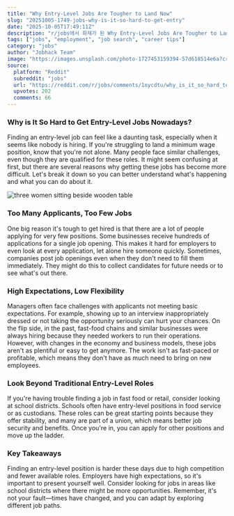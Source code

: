 ```yaml
---
title: "Why Entry-Level Jobs Are Tougher to Land Now"
slug: "20251005-1749-jobs-why-is-it-so-hard-to-get-entry"
date: "2025-10-05T17:49:11Z"
description: "r/jobs에서 화제가 된 Why Entry-Level Jobs Are Tougher to Land Now에 대한 깊이 있는 분석과 인사이트"
tags: ["jobs", "employment", "job search", "career tips"]
category: "jobs"
author: "Jobhack Team"
image: "https://images.unsplash.com/photo-1727453159394-57d618514e6a?crop=entropy&cs=tinysrgb&fit=max&fm=jpg&ixid=M3w3OTU0NDF8MHwxfHNlYXJjaHwzN3x8am9iJTIwc2VhcmNofGVufDF8MHx8fDE3NTk2ODY1NDF8MA&ixlib=rb-4.1.0&q=80&w=1080"
source:
  platform: "Reddit"
  subreddit: "jobs"
  url: "https://reddit.com/r/jobs/comments/1nycdtu/why_is_it_so_hard_to_get_entry_level_minimum_wage/"
  upvotes: 202
  comments: 66
---
```


### Why is It So Hard to Get Entry-Level Jobs Nowadays?

Finding an entry-level job can feel like a daunting task, especially when it seems like nobody is hiring. If you're struggling to land a minimum wage position, know that you're not alone. Many people face similar challenges, even though they are qualified for these roles. It might seem confusing at first, but there are several reasons why getting these jobs has become more difficult. Let's break it down so you can better understand what's happening and what you can do about it.

![three women sitting beside wooden table](https://images.unsplash.com/photo-1573165706511-3ffde6ef1fe3?crop=entropy&cs=tinysrgb&fit=max&fm=jpg&ixid=M3w3OTU0NDF8MHwxfHNlYXJjaHw0M3x8Y2FyZWVyfGVufDF8MHx8fDE3NTk2ODY1NDJ8MA&ixlib=rb-4.1.0&q=80&w=1080)

### Too Many Applicants, Too Few Jobs

One big reason it's tough to get hired is that there are a lot of people applying for very few positions. Some businesses receive hundreds of applications for a single job opening. This makes it hard for employers to even look at every application, let alone hire someone quickly. Sometimes, companies post job openings even when they don't need to fill them immediately. They might do this to collect candidates for future needs or to see what's out there.

### High Expectations, Low Flexibility

Managers often face challenges with applicants not meeting basic expectations. For example, showing up to an interview inappropriately dressed or not taking the opportunity seriously can hurt your chances. On the flip side, in the past, fast-food chains and similar businesses were always hiring because they needed workers to run their operations. However, with changes in the economy and business models, these jobs aren't as plentiful or easy to get anymore. The work isn't as fast-paced or profitable, which means they don't have as much need to bring on new employees.

### Look Beyond Traditional Entry-Level Roles

If you're having trouble finding a job in fast food or retail, consider looking at school districts. Schools often have entry-level positions in food service or as custodians. These roles can be great starting points because they offer stability, and many are part of a union, which means better job security and benefits. Once you're in, you can apply for other positions and move up the ladder.

### Key Takeaways

Finding an entry-level position is harder these days due to high competition and fewer available roles. Employers have high expectations, so it's important to present yourself well. Consider looking for jobs in areas like school districts where there might be more opportunities. Remember, it's not your fault—times have changed, and you can adapt by exploring different job paths.